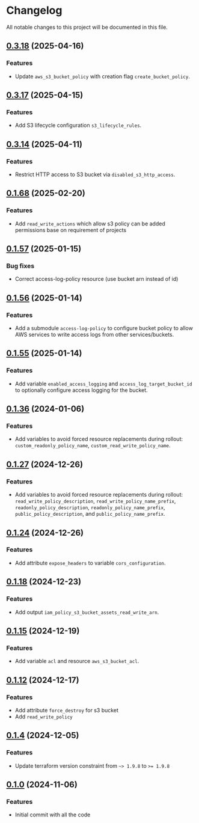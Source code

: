 # Changelog

All notable changes to this project will be documented in this file.

## [0.3.18]() (2025-04-16)

### Features

* Update `aws_s3_bucket_policy` with creation flag `create_bucket_policy`.

## [0.3.17]() (2025-04-15)

### Features

* Add S3 lifecycle configuration `s3_lifecycle_rules`.

## [0.3.14]() (2025-04-11)

### Features

* Restrict HTTP access to S3 bucket via `disabled_s3_http_access`.

## [0.1.68]() (2025-02-20)

### Features

* Add `read_write_actions` which allow s3 policy can be added permissions base on requirement of projects

## [0.1.57]() (2025-01-15)

### Bug fixes

* Correct access-log-policy resource (use bucket arn instead of id)

## [0.1.56]() (2025-01-14)

### Features

* Add a submodule `access-log-policy` to configure bucket policy to allow AWS services to write access logs from other
  services/buckets.

## [0.1.55]() (2025-01-14)

### Features

* Add variable `enabled_access_logging` and `access_log_target_bucket_id` to optionally configure access logging for the
  bucket.

## [0.1.36]() (2024-01-06)

### Features

* Add variables to avoid forced resource replacements during rollout: `custom_readonly_policy_name`,
  `custom_read_write_policy_name`.

## [0.1.27]() (2024-12-26)

### Features

* Add variables to avoid forced resource replacements during rollout: `read_write_policy_description`,
  `read_write_policy_name_prefix`, `readonly_policy_description`, `readonly_policy_name_prefix`,
  `public_policy_description`, and `public_policy_name_prefix`.

## [0.1.24]() (2024-12-26)

### Features

* Add attribute `expose_headers` to variable `cors_configuration`.

## [0.1.18]() (2024-12-23)

### Features

* Add output `iam_policy_s3_bucket_assets_read_write_arn`.

## [0.1.15]() (2024-12-19)

### Features

* Add variable `acl` and resource `aws_s3_bucket_acl`.

## [0.1.12]() (2024-12-17)

### Features

* Add attribute `force_destroy` for s3 bucket
* Add `read_write_policy`

## [0.1.4]() (2024-12-05)

### Features

* Update terraform version constraint from `~> 1.9.8` to `>= 1.9.8`

## [0.1.0]() (2024-11-06)

### Features

* Initial commit with all the code


